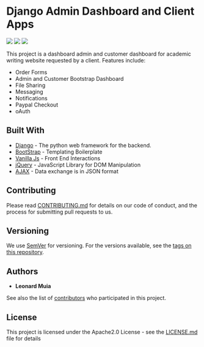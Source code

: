 # Django Admin Dashboard and Client Apps

<p align="left">
        <img src="https://img.shields.io/hexpm/l/plug.svg?color=rgb%28102%2C%200%2C%20204%29" /> 
        <img src="https://img.shields.io/badge/status-incomplete-orange.svg" />
        <img src="https://img.shields.io/badge/code%20quality-10-green.svg" />
</p>

This project is a dashboard admin and customer dashboard for academic writing website requested by a client.
Features include:
- Order Forms
- Admin and Customer Bootstrap Dashboard
- File Sharing
- Messaging
- Notifications
- Paypal Checkout
- oAuth

## Built With

* [Django](https://www.djangoproject.com) - The python web framework for the backend.
* [BootStrap](https://getbootstrap.com) - Templating Boilerplate
* [Vanilla Js](https://developer.mozilla.org/en-US/docs/Web/JavaScript) - Front End Interactions
* [jQuery](https://jquery.org) - JavaScript Library for DOM Manipulation
* [AJAX](https://developer.mozilla.org/en-US/docs/Web/Guide/AJAX/Getting_Started) - Data exchange is in JSON format


## Contributing

Please read [CONTRIBUTING.md](https://gist.github.com) for details on our code of conduct, and the process for submitting pull requests to us.

## Versioning

We use [SemVer](http://semver.org/) for versioning. For the versions available, see the [tags on this repository](https://github.com/). 

## Authors

* **Leonard Muia**

See also the list of [contributors](https://github.com/your/project/contributors) who participated in this project.

## License

This project is licensed under the Apache2.0 License - see the [LICENSE.md](LICENSE.md) file for details
